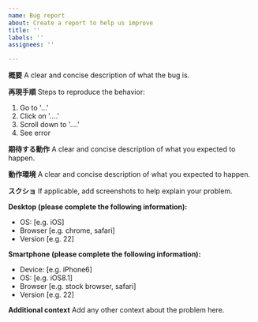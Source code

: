 ```yaml
---
name: Bug report
about: Create a report to help us improve
title: ''
labels: ''
assignees: ''

---
```


**概要**
A clear and concise description of what the bug is.

**再現手順**
Steps to reproduce the behavior:
1. Go to '...'
2. Click on '....'
3. Scroll down to '....'
4. See error

**期待する動作**
A clear and concise description of what you expected to happen.

**動作環境**
A clear and concise description of what you expected to happen.

**スクショ**
If applicable, add screenshots to help explain your problem.

**Desktop (please complete the following information):**
 - OS: [e.g. iOS]
 - Browser [e.g. chrome, safari]
 - Version [e.g. 22]

**Smartphone (please complete the following information):**
 - Device: [e.g. iPhone6]
 - OS: [e.g. iOS8.1]
 - Browser [e.g. stock browser, safari]
 - Version [e.g. 22]

**Additional context**
Add any other context about the problem here.
